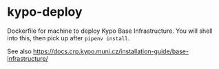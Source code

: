 # kypo-deploy
Dockerfile for machine to deploy Kypo Base Infrastructure.
You will shell into this, then pick up after `pipenv install`.

See also https://docs.crp.kypo.muni.cz/installation-guide/base-infrastructure/

